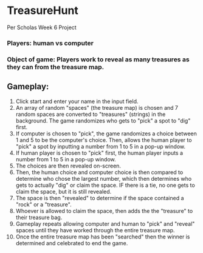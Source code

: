 # TreasureHunt
Per Scholas Week 6 Project

### Players: human vs computer
### Object of game: Players work to reveal as many treasures as they can from the treasure map.
## Gameplay:
1. Click start and enter your name in the input field.
2. An array of random "spaces" (the treasure map) is chosen and 7 random spaces are converted to "treasures" (strings) in the background. The game randomizes who gets to "pick" a spot to "dig" first.
3. If computer is chosen to "pick", the game randomizes a choice between 1 and 5 to be the computer's choice. Then, allows the human player to "pick" a spot by inputting a number from 1 to 5 in a pop-up window.
4. If human player is chosen to "pick" first, the human player inputs a number from 1 to 5 in a pop-up window.
5. The choices are then revealed on-screen.
6. Then, the human choice and computer choice is then compared to determine who chose the largest number, which then determines who gets to actually "dig" or claim the space. IF there is a tie, no one gets to claim the space, but it is still revealed.
7. The space is then "revealed" to determine if the space contained a "rock" or a "treasure".
8. Whoever is allowed to claim the space, then adds the the "treasure" to their treasure bag.
9. Gameplay repeats allowing computer and human to "pick" and "reveal" spaces until they have worked through the entire treasure map.
10. Once the entire treasure map has been "searched" then the winner is determined and celebrated to end the game.
